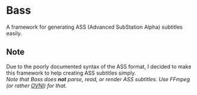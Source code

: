 # Bass
A framework for generating ASS (Advanced SubStation Alpha) subtitles easily.

## Note
Due to the poorly documented syntax of the ASS format, I decided to make this framework to help creating ASS subtitles simply.   
*Note that Bass does **not** parse, read, or render ASS subtitles. Use FFmpeg (or rather [OVNI](https://github.com/billythegoat356/OVNI)) for that.*   
